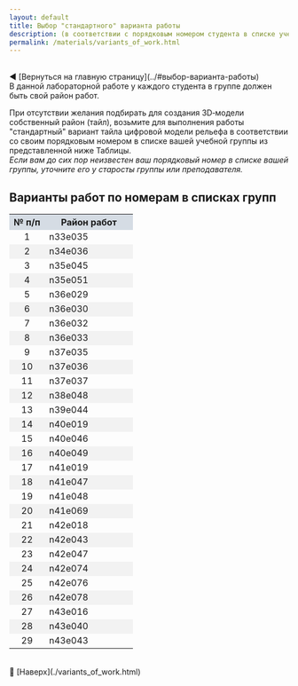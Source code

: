 ```yaml
---
layout: default
title: Выбор "стандартного" варианта работы
description: (в соответствии с порядковым номером студента в списке учебной группы)
permalink: /materials/variants_of_work.html
---
```


<br>
<!-- В строке ниже "../" - это переход к корню сайта. При этом текст "index.html" в пути можно и лучше опустить. После # - "подскок" к пункту "выбор-варианта-работы" на главной странице. -->
◀️ [Вернуться на главную страницу](../#выбор-варианта-работы)

<br>
В данной лабораторной работе у каждого студента в группе должен быть свой район работ.

При отсутствии желания подбирать для создания 3D&#8209;модели собственный район (тайл), возьмите для выполнения работы "стандартный" вариант тайла 
цифровой модели рельефа в соответствии со&nbsp;своим порядковым номером в списке вашей учебной группы из представленной ниже Таблицы. \
*Если вам до сих пор неизвестен ваш порядковый номер в списке вашей группы, уточните его у&nbsp;старосты группы или преподавателя.*


## Варианты работ по номерам в списках групп

<!-- Этот вариант Таблицы я пока ЗАКОММЕНТИЛ 

| № п/п | Район работ          |
|-------|----------------------|
| 1     | n43e042 (Эльбрус)    |
| 2     | n43e043 (Нальчик)    |
| 3     | n42e043 (Цхинвал)    |
| 4     | n42e047 (Махачкала)  |
| 5     | n36e033              |
| 6     | n37e037              |
| 7     | n41e047 (Саки)       |
| 8     | n40e046              |
| 9     | n40e049 (Баку)       |
| 10    | n38e048              |
| 11    | n33e035 (Бейрут)     |
| 12    | n34e036 (Хомс)       |
| 13    | n37e035              |
| 14    | n37e036              |
| 15    | n37e042              |
| 16    | n35e045 (Сулеймания) |
| 17    | n36e029              |
| 18    | n36e030 (Анталья)    |
| 19    | n36e032              |
| 20    | n35e051 (Тегеран)    |
| 21    | n36e033              |
| 22    | n42e047              |
| 23    | n36e029              |
| 24    | n40e049              |
| 25    | n36e030              |
| 26    | n41e048              |
| 27    | n33e035              |
| 28    | n42e047 (Махачкала)  |
| 29    | n35e051              |
-->


<table>
  <tr>
    <th style="background-color: #d5dce4;">  № п/п  </th>
    <th style="background-color: #d5dce4;">&nbsp;&nbsp;&nbsp;&nbsp;  Район работ  &nbsp;&nbsp;&nbsp;&nbsp;</th>
  </tr>

  <tr><td align="center">                                    1</td><td>                                    n33e035 </td></tr>
  <tr><td align="center" style="background-color: #f2f2f2;"> 2</td><td style="background-color: #f2f2f2;"> n34e036 </td></tr>
  <tr><td align="center">                                    3</td><td>                                    n35e045 </td></tr>
  <tr><td align="center" style="background-color: #f2f2f2;"> 4</td><td style="background-color: #f2f2f2;"> n35e051 </td></tr>
  <tr><td align="center">                                    5</td><td>                                    n36e029 </td></tr>
  <tr><td align="center" style="background-color: #f2f2f2;"> 6</td><td style="background-color: #f2f2f2;"> n36e030 </td></tr>
  <tr><td align="center">                                    7</td><td>                                    n36e032 </td></tr>
  <tr><td align="center" style="background-color: #f2f2f2;"> 8</td><td style="background-color: #f2f2f2;"> n36e033 </td></tr>
  <tr><td align="center">                                    9</td><td>                                    n37e035 </td></tr>
  <tr><td align="center" style="background-color: #f2f2f2;">10</td><td style="background-color: #f2f2f2;"> n37e036 </td></tr>
  <tr><td align="center">                                   11</td><td>                                    n37e037 </td></tr>
  <tr><td align="center" style="background-color: #f2f2f2;">12</td><td style="background-color: #f2f2f2;"> n38e048 </td></tr>
  <tr><td align="center">                                   13</td><td>                                    n39e044 </td></tr>
  <tr><td align="center" style="background-color: #f2f2f2;">14</td><td style="background-color: #f2f2f2;"> n40e019 </td></tr>
  <tr><td align="center">                                   15</td><td>                                    n40e046 </td></tr>
  <tr><td align="center" style="background-color: #f2f2f2;">16</td><td style="background-color: #f2f2f2;"> n40e049 </td></tr>
  <tr><td align="center">                                   17</td><td>                                    n41e019 </td></tr>
  <tr><td align="center" style="background-color: #f2f2f2;">18</td><td style="background-color: #f2f2f2;"> n41e047 </td></tr>
  <tr><td align="center">                                   19</td><td>                                    n41e048 </td></tr>
  <tr><td align="center" style="background-color: #f2f2f2;">20</td><td style="background-color: #f2f2f2;"> n41e069 </td></tr>
  <tr><td align="center">                                   21</td><td>                                    n42e018 </td></tr>
  <tr><td align="center" style="background-color: #f2f2f2;">22</td><td style="background-color: #f2f2f2;"> n42e043 </td></tr>
  <tr><td align="center">                                   23</td><td>                                    n42e047 </td></tr>
  <tr><td align="center" style="background-color: #f2f2f2;">24</td><td style="background-color: #f2f2f2;"> n42e074 </td></tr>
  <tr><td align="center">                                   25</td><td>                                    n42e076 </td></tr>
  <tr><td align="center" style="background-color: #f2f2f2;">26</td><td style="background-color: #f2f2f2;"> n42e078 </td></tr>
  <tr><td align="center">                                   27</td><td>                                    n43e016 </td></tr>
  <tr><td align="center" style="background-color: #f2f2f2;">28</td><td style="background-color: #f2f2f2;"> n43e040 </td></tr>
  <tr><td align="center">                                   29</td><td>                                    n43e043 </td></tr>

</table>


<br>
🔼 [Наверх](./variants_of_work.html)

